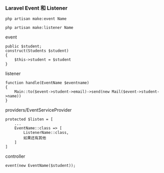 ### Laravel Event 和 Listener

```
php artisan make:event Name
```

```
php artisan make:listener Name
```

event

```
public $student;
construct(Students $student)
{
	$this->student = $student
}
```

listener

```
function handle(EventName $eventname)
{
	Main::to($event->student->email)->send(new Mail($event->student->name))
}
```

providers/EventServiceProvider

```
protected $listen = [
	...
	EventName::class => [
		ListenerName::class,
		如果还有其他
	]
]
```

controller

```
event(new EventName($student));
```

